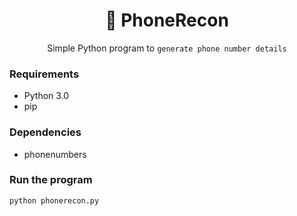 <div align="center">

# :iphone: PhoneRecon
Simple Python program to ```generate phone number details```

</div>


### Requirements
- Python 3.0
- pip

### Dependencies
- phonenumbers

### Run the program
```
python phonerecon.py
```
